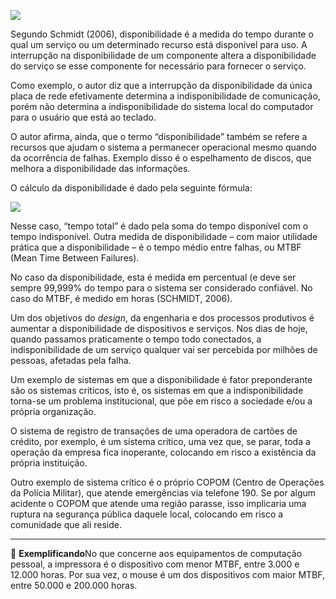 [![](https://ampli-images.s3.amazonaws.com/production/4ad9e6c5-7606-4dcb-af38-25bb899aaf32/original)](https://ampli-images.s3.amazonaws.com/production/4ad9e6c5-7606-4dcb-af38-25bb899aaf32/original)

Segundo Schmidt (2006), disponibilidade é a medida do tempo durante o qual um serviço ou um determinado recurso está disponível para uso. A interrupção na disponibilidade de um componente altera a disponibilidade do serviço se esse componente for necessário para fornecer o serviço.

Como exemplo, o autor diz que a interrupção da disponibilidade da única placa de rede efetivamente determina a indisponibilidade de comunicação, porém não determina a indisponibilidade do sistema local do computador para o usuário que está ao teclado.

O autor afirma, ainda, que o termo “disponibilidade” também se refere a recursos que ajudam o sistema a permanecer operacional mesmo quando da ocorrência de falhas. Exemplo disso é o espelhamento de discos, que melhora a disponibilidade das informações.

O cálculo da disponibilidade é dado pela seguinte fórmula:

[![](https://ampli-images.s3.amazonaws.com/production/2c600f31-1490-40af-84e1-20584db78707/original)](https://ampli-images.s3.amazonaws.com/production/2c600f31-1490-40af-84e1-20584db78707/original)

Nesse caso, “tempo total” é dado pela soma do tempo disponível com o tempo indisponível. Outra medida de disponibilidade – com maior utilidade prática que a disponibilidade – é o tempo médio entre falhas, ou MTBF (Mean Time Between Failures).

No caso da disponibilidade, esta é medida em percentual (e deve ser sempre 99,999% do tempo para o sistema ser considerado confiável. No caso do MTBF, é medido em horas (SCHMIDT, 2006).

Um dos objetivos do _design_, da engenharia e dos processos produtivos é aumentar a disponibilidade de dispositivos e serviços. Nos dias de hoje, quando passamos praticamente o tempo todo conectados, a indisponibilidade de um serviço qualquer vai ser percebida por milhões de pessoas, afetadas pela falha.

Um exemplo de sistemas em que a disponibilidade é fator preponderante são os sistemas críticos, isto é, os sistemas em que a indisponibilidade torna-se um problema institucional, que põe em risco a sociedade e/ou a própria organização.

O sistema de registro de transações de uma operadora de cartões de crédito, por exemplo, é um sistema crítico, uma vez que, se parar, toda a operação da empresa fica inoperante, colocando em risco a existência da própria instituição.

Outro exemplo de sistema crítico é o próprio COPOM (Centro de Operações da Polícia Militar), que atende emergências via telefone 190. Se por algum acidente o COPOM que atende uma região parasse, isso implicaria uma ruptura na segurança pública daquele local, colocando em risco a comunidade que ali reside.

______

**📝** **Exemplificando**No que concerne aos equipamentos de computação pessoal, a impressora é o dispositivo com menor MTBF, entre 3.000 e 12.000 horas. Por sua vez, o mouse é um dos dispositivos com maior MTBF, entre 50.000 e 200.000 horas.